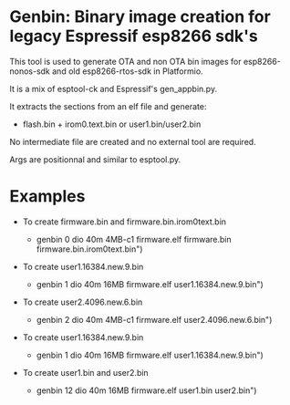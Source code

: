 # Genbin: Binary image creation for legacy Espressif esp8266 sdk's

This tool is used to generate OTA and non OTA bin images for esp8266-nonos-sdk and old esp8266-rtos-sdk in Platformio.

It is a mix of esptool-ck and Espressif's gen_appbin.py.

It extracts the sections from an elf file and generate:
- flash.bin + irom0.text.bin or user1.bin/user2.bin
     
No intermediate file are created and no external tool are required.

Args are positionnal and similar to esptool.py.

# Examples

- To create firmware.bin and firmware.bin.irom0text.bin
	- genbin 0 dio 40m 4MB-c1 firmware.elf firmware.bin firmware.bin.irom0text.bin")
	
- To create user1.16384.new.9.bin 
	- genbin 1 dio 40m 16MB firmware.elf user1.16384.new.9.bin")
	
- To create user2.4096.new.6.bin 
	- genbin 2 dio 40m 4MB-c1 firmware.elf user2.4096.new.6.bin")
	
- To create user1.16384.new.9.bin 
	- genbin 1 dio 40m 16MB firmware.elf user1.16384.new.9.bin")
	
- To create user1.bin and user2.bin 
	- genbin 12 dio 40m 16MB firmware.elf user1.bin user2.bin")
